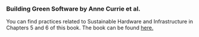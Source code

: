 ### Building Green Software by Anne Currie et al. 

You can find practices related to Sustainable Hardware and Infrastructure in Chapters 5 and 6 of this book. The book can be found [here.](https://www.oreilly.com/library/view/building-green-software/9781098150617/) 
